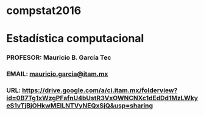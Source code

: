 # compstat2016
# Estadística computacional
### PROFESOR: Mauricio B. García Tec
### EMAIL: mauricio.garcia@itam.mx
### URL: https://drive.google.com/a/ci.itam.mx/folderview?id=0B7Tg1xWzgPFafnU4bUstR3VxOWNCNXc1dEdDd1MzLWkyeS1vTjBjOHkwMElLNTVyNEQxSjQ&usp=sharing​
